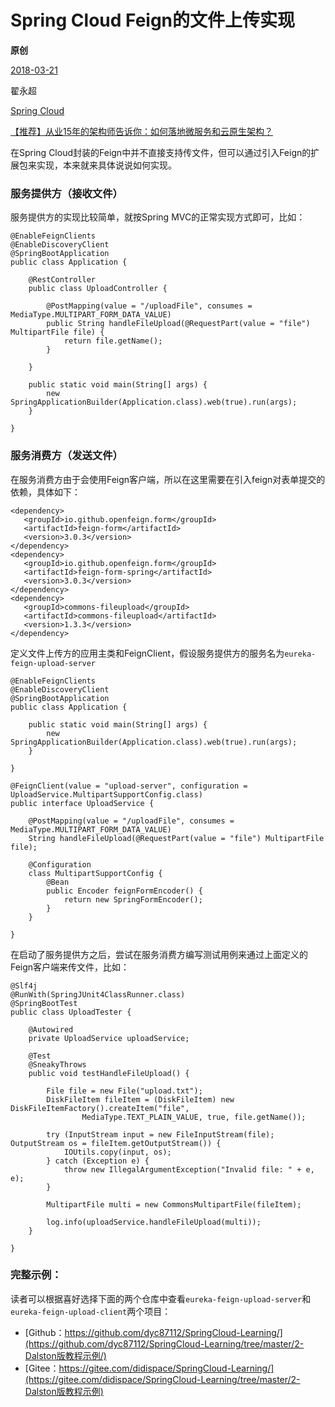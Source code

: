 # Spring Cloud Feign的文件上传实现

**原创**

 [2018-03-21](https://blog.didispace.com/spring-cloud-starter-dalston-2-4/)

 翟永超

 [Spring Cloud](https://blog.didispace.com/categories/Spring-Cloud/)

[【推荐】从业15年的架构师告诉你：如何落地微服务和云原生架构？](https://blog.didispace.com/how-to-implement-microservice-and-cloud-native-architecture/)

在Spring Cloud封装的Feign中并不直接支持传文件，但可以通过引入Feign的扩展包来实现，本来就来具体说说如何实现。

### 服务提供方（接收文件）

服务提供方的实现比较简单，就按Spring MVC的正常实现方式即可，比如：

```
@EnableFeignClients
@EnableDiscoveryClient
@SpringBootApplication
public class Application {

    @RestController
    public class UploadController {

        @PostMapping(value = "/uploadFile", consumes = MediaType.MULTIPART_FORM_DATA_VALUE)
        public String handleFileUpload(@RequestPart(value = "file") MultipartFile file) {
            return file.getName();
        }

    }

    public static void main(String[] args) {
        new SpringApplicationBuilder(Application.class).web(true).run(args);
    }

}
```

### 服务消费方（发送文件）

在服务消费方由于会使用Feign客户端，所以在这里需要在引入feign对表单提交的依赖，具体如下：

```
<dependency>
   <groupId>io.github.openfeign.form</groupId>
   <artifactId>feign-form</artifactId>
   <version>3.0.3</version>
</dependency>
<dependency>
   <groupId>io.github.openfeign.form</groupId>
   <artifactId>feign-form-spring</artifactId>
   <version>3.0.3</version>
</dependency>
<dependency>
   <groupId>commons-fileupload</groupId>
   <artifactId>commons-fileupload</artifactId>
   <version>1.3.3</version>
</dependency>
```

定义文件上传方的应用主类和FeignClient，假设服务提供方的服务名为`eureka-feign-upload-server`

```
@EnableFeignClients
@EnableDiscoveryClient
@SpringBootApplication
public class Application {

    public static void main(String[] args) {
        new SpringApplicationBuilder(Application.class).web(true).run(args);
    }

}

@FeignClient(value = "upload-server", configuration = UploadService.MultipartSupportConfig.class)
public interface UploadService {
 
    @PostMapping(value = "/uploadFile", consumes = MediaType.MULTIPART_FORM_DATA_VALUE)
    String handleFileUpload(@RequestPart(value = "file") MultipartFile file);
 
    @Configuration
    class MultipartSupportConfig {
        @Bean
        public Encoder feignFormEncoder() {
            return new SpringFormEncoder();
        }
    }
 
}
```

在启动了服务提供方之后，尝试在服务消费方编写测试用例来通过上面定义的Feign客户端来传文件，比如：

```
@Slf4j
@RunWith(SpringJUnit4ClassRunner.class)
@SpringBootTest
public class UploadTester {

    @Autowired
    private UploadService uploadService;

    @Test
    @SneakyThrows
    public void testHandleFileUpload() {

        File file = new File("upload.txt");
        DiskFileItem fileItem = (DiskFileItem) new DiskFileItemFactory().createItem("file",
                MediaType.TEXT_PLAIN_VALUE, true, file.getName());

        try (InputStream input = new FileInputStream(file); OutputStream os = fileItem.getOutputStream()) {
            IOUtils.copy(input, os);
        } catch (Exception e) {
            throw new IllegalArgumentException("Invalid file: " + e, e);
        }

        MultipartFile multi = new CommonsMultipartFile(fileItem);

        log.info(uploadService.handleFileUpload(multi));
    }

}
```

### 完整示例：

读者可以根据喜好选择下面的两个仓库中查看`eureka-feign-upload-server`和`eureka-feign-upload-client`两个项目：

- [Github：https://github.com/dyc87112/SpringCloud-Learning/](https://github.com/dyc87112/SpringCloud-Learning/tree/master/2-Dalston版教程示例/)
- [Gitee：https://gitee.com/didispace/SpringCloud-Learning/](https://gitee.com/didispace/SpringCloud-Learning/tree/master/2-Dalston版教程示例)